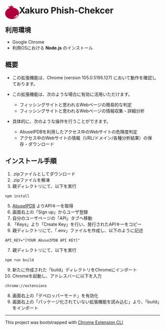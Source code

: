 # <img src="public/icons/icon_48.png" width="45" align="left"> Xakuro Phish-Chekcer


## 利用環境
- Google Chrome
- 利用OSにおける **Node.js** のインストール

## 概要

- この拡張機能は、Chrome (version 105.0.5195.127) において動作を確認しております。
- この拡張機能は、次のような場合に有効に活用いただけます。
  - フィッシングサイトと思われるWebページの簡易的な判定
  - フィッシングサイトと思われるWebページの情報収集・詳細分析

- 具体的に、次のような操作を行うことができます。
  - AbuseIPDBを利用したアクセス中のWebサイトの危険度判定
  - アクセス中のWebサイトの情報（URL/ドメイン/各種分析結果）の保存・ダウンロード

## インストール手順

1. .zipファイルとしてダウンロード
2. .zipファイルを解凍
3. 親ディレクトリにて、以下を実行
  ```
  npm install
  ```
5. [AbuseIPDB](https://www.abuseipdb.com/) よりAPIキーを取得
  1. 画面右上の「Sign up」からユーザ登録
  2. 自分のユーザページの「API」タブへ移動
  3. 「Keys」より「Create Key」を行い、発行されたAPIキーをコピー
6.  親ディレクトリにて、「.env」ファイルを作成し、以下のように記述
  ```
  API_KEY="[YOUR AbuseIPDB API KEY]"
  ```
7. 親ディレクトリにて、以下を実行
  ```
  npm run build
  ```
9. 新たに作成された「build」ディレクトリをChromeにインポート
  1. Chromeを起動し、アドレスバーに以下を入力
  ```
  chrome://extensions
  ```
8. 画面右上の「デペロッパーモード」を有効化
9. 画面右上の「パッケージ化されていない拡張機能を読み込む」より、「build」をインポート

---

This project was bootstrapped with [Chrome Extension CLI](https://github.com/dutiyesh/chrome-extension-cli)
